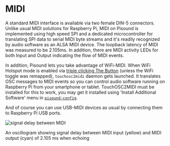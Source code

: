 # MIDI

A standard MIDI interface is available via two female DIN-5 connectors. Unlike usual MIDI solutions for Raspberry Pi, MIDI on Pisound is implemented using high speed SPI and a dedicated microcontroller for translating SPI data to serial MIDI byte streams and it's readily recognized by audio software as an ALSA MIDI device. The loopback latency of MIDI was measured to be 2.105ms. In addition, there are MIDI activity LEDs for both Input and Output indicating the flow of MIDI events.

In addition, Pisound lets you take advantage of WiFi-MIDI. When WiFi Hotspot mode is enabled via [triple clicking The Button](The-Button.md#toggle_wifi_hotspotsh-toggle-wifi-hotspot-mode) (unless the WiFi toggle was remapped), `touchosc2midi` daemon gets launched. It translates OSC messages to MIDI events so you can control audio software running on Raspberry Pi from your smartphone or tablet.
TouchOSC2MIDI must be installed for this to work, you may get it installed using 'Install Additional Software' menu in [`pisound-config`](Pisound-Config.md).

And of course you can use USB-MIDI devices as usual by connecting them to Raspberry Pi USB ports.

![signal delay between MIDI](https://raw.githubusercontent.com/wiki/BlokasLabs/pisound-docs/images/midi_latency.png)

An oscillogram showing signal delay between MIDI input (yellow) and MIDI output (cyan) of 2.105 ms when echoing
